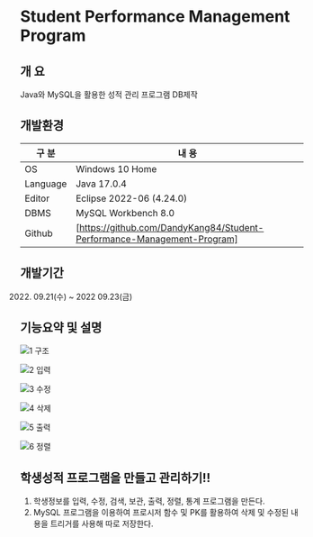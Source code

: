 # Student Performance Management Program


## 개 요

Java와 MySQL을 활용한 성적 관리 프로그램 DB제작

## 개발환경

| 구 분 | 내 용 |
| --- | --- |
| OS | Windows 10 Home |
| Language | Java 17.0.4 |
| Editor | Eclipse 2022-06 (4.24.0) |
| DBMS | MySQL Workbench 8.0 |
| Github | [https://github.com/DandyKang84/Student-Performance-Management-Program] |

## 개발기간

2022. 09.21(수) ~ 2022 09.23(금)

## 기능요약 및 설명

![1 구조](https://user-images.githubusercontent.com/115531865/195760458-d7b44a9c-a19a-4ab0-866e-eff36b548180.png)

![2 입력](https://user-images.githubusercontent.com/115531865/195761064-fafa47ae-c615-4825-81f3-6c05ce00a03f.png)

![3  수정](https://user-images.githubusercontent.com/115531865/195760445-edc38b3a-9b82-42a5-a910-e37f81f8c434.png)

![4 삭제](https://user-images.githubusercontent.com/115531865/195760449-6dfbb8ee-d378-40a4-bea1-298bc6974d44.png)

![5  출력](https://user-images.githubusercontent.com/115531865/195760454-659eb653-5ce1-4b80-9c8f-f04d965da6e7.png)

![6 정렬](https://user-images.githubusercontent.com/115531865/195760456-c32c7813-651d-4b32-8bb5-cf7039bf492f.png)

## 학생성적 프로그램을 만들고 관리하기!!
1. 학생정보를 입력, 수정, 검색, 보관, 출력, 정렬, 통계 프로그램을 만든다.
2. MySQL 프로그램을 이용하여 프로시저 함수 및 PK를 활용하여 삭제 및 수정된 내용을 트리거를 사용해 따로 저장한다.
